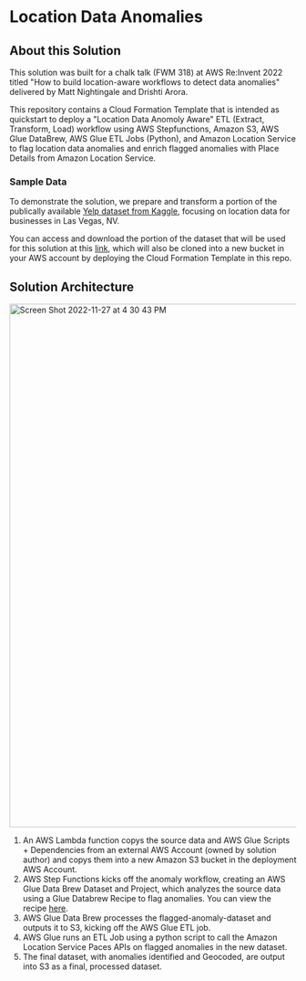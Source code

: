 # Location Data Anomalies

## About this Solution
This solution was built for a chalk talk (FWM 318) at AWS Re:Invent 2022 titled "How to build location-aware workflows to detect data anomalies" delivered by Matt Nightingale and Drishti Arora.

This repository contains a Cloud Formation Template that is intended as quickstart to deploy a "Location Data Anomoly Aware" ETL (Extract, Transform, Load) workflow using AWS Stepfunctions, Amazon S3, AWS Glue DataBrew, AWS Glue ETL Jobs (Python), and Amazon Location Service to flag location data anomalies and enrich flagged anomalies with Place Details from Amazon Location Service. 

### Sample Data

To demonstrate the solution, we prepare and transform a portion of the publically available [Yelp dataset from Kaggle](https://www.kaggle.com/datasets/yelp-dataset/yelp-dataset?select=yelp_academic_dataset_business.json), focusing on location data for businesses in Las Vegas, NV.

You can access and download the portion of the dataset that will be used for this solution at this [link](s3://location-anomaly-resources/artifacts/source/las_vegas_yelp_business.csv), which will also be cloned into a new bucket in your AWS account by deploying the Cloud Formation Template in this repo.

## Solution Architecture
<img width="917" alt="Screen Shot 2022-11-27 at 4 30 43 PM" src="https://user-images.githubusercontent.com/73195085/204168522-595f0ba8-e023-4b87-8925-58e30e677c2e.png">

 
1. An AWS Lambda function copys the source data and AWS Glue Scripts + Dependencies from an external AWS Account (owned by solution author) and copys them into a new Amazon S3 bucket in the deployment AWS Account.
2. AWS Step Functions kicks off the anomaly workflow, creating an AWS Glue Data Brew Dataset and Project, which analyzes the source data using a Glue Databrew Recipe to flag anomalies. You can view the recipe [here]().
3. AWS Glue Data Brew processes the flagged-anomaly-dataset and outputs it to S3, kicking off the AWS Glue ETL job.
4. AWS Glue runs an ETL Job using a python script to call the Amazon Location Service Paces APIs on flagged anomalies in the new dataset.
5. The final dataset, with anomalies identified and Geocoded, are output into S3 as a final, processed dataset.




